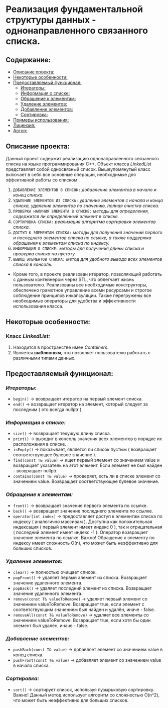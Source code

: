 # Реализация фундаментальной структуры данных - однонаправленного связанного списка.

## Содержание:

- [Описание проекта:](#описание-проекта)
- [Некоторые особенности:](#некоторые-особенности)
- [Предоставляемый функционал:](#предоставляемый-функционал)
  - [Итераторы:](#итераторы)
  - [Информация о списке:](#информация-о-списке)
  - [Обращение к элементам:](#обращение-к-элементам)
  - [Удаление элементов:](#удаление-элементов)
  - [Добавление элементов:](#добавление-элементов)
  - [Сортировка:](#cортировка)
- [Примеры использования:](#примеры-использования)
- [Лицензия:](#лицензия)
- [Автор:](#автор)

## Описание проекта:

Данный проект содержит реализацию однонаправленного связанного списка на языке программирования C++. Объект класса *LinkedList* представляет собой односвязный список. Вышеупомянутый класс включает в себя все основные операции, необходимые для эффективной работы со списком:

1) `ДОБАВЛЕНИЕ ЭЛЕМЕНТОВ В СПИСОК:` *добавление элементов в начало и конец списка.*
2) `УДАЛЕНИЕ ЭЛЕМЕНТОВ ИЗ СПИСКА:` *удаление элементов с начала и конца списка, удаление элементов по значению, полная очистка списка.*
3) `ПРОВЕРКА НАЛИЧИЯ ЭЛЕМЕНТА В СПИСКЕ:` *методы для определения, содержится ли определённый элемент в списке.*
4) `СОРТИРОВКА СПИСКА:` *реализация алгоритма сортировки элементов списка.*
5) `ДОСТУП К ЭЛЕМЕНТАМ СПИСКА:` *методы для получения значений первого и последнего элементов списка по ссылке, а также поддержка обращения к элементам списка по индексу.*
6) `ИНФОРМАЦИЯ О СПИСКЕ:` *методы для получения длины списка и проверка списка на пустоту.*
7) `ВЫВОД ЭЛЕМЕНТОВ СПИСКА:` *метод для удобного вывода всех элементов списка в консоль.*

- Кроме того, в проекте реализован итератор, позволяющий работать с данным контейнером через STL, что облегчает жизнь пользователю. Реализованы все необходимые конструкторы, обеспечено грамотное управление всеми ресурсами и строгое соблюдение принципов инкапсуляции. Также перегружены все необходимые операторы для удобства и эффективности использования класса.

## Некоторые особенности:

### Класс *LinkedList:*
1) Находится в пространстве имен *Containers*.
2) Является **шаблонным**, что позволяет пользователю работать с различными типами данных.

## Предоставляемый функционал:

### *Итераторы:*
- ```begin()``` -> возвращает итератор на первый элемент списка.
- ```end()``` -> возвращает итератор на элемент, который следует за последним ( это всегда nullptr ).

### *Информация о списке:*
- ```size()``` -> возвращает текущую длину списка.
- ```print()``` -> выводит в консоль значения всех элементов в порядке их расположения в списке.
- ```isEmpty()``` -> показывает, является ли список пустым ( возвращает соответствующее булевое значение ).
- ```find(const T& value)``` -> ищет первый элемент со значением value и возвращает указатель на этот элемент. Если элемент не был найден - возвращает nullptr.
- ```contains(const T& value)``` -> проверяет, есть ли в списке элемент со значением value. Возвращает соответствующее булевое значение.

### *Обращение к элементам:*
- ```front()``` -> возвращает значение первого элемента по ссылке.
- ```back()``` -> возвращает значение последнего элемента по ссылке.
- ```operator[int index]``` -> предоставляет доступ к элементам списка по индексу ( аналогично массивам ). Доступна как положительная индексация ( первый элемент имеет индекс 0 ), так и отрицательная ( последний элемент имеет индекс -1 ). Оператор возвращает значение элемента по ссылке. Важно! Обращение к элементу по индексу имеет сложность O(n), что может быть неэффективно для больших списков.

### *Удаление элементов:*
- ```clear()``` -> полностью очищает список.
- ```popFront()``` -> удаляет первый элемент из списка. Возвращает значение удаленного элемента.
- ```popBack()``` -> удаляет последний элемент из списка. Возвращает значение удаленного элемента.
- ```remove(const T& valueToRemove)``` -> удаляет первый элемент со значением valueToRemove. Возвращает true, если элемент с соответствующим значением был найден и удалён, иначе - false.
- ```removeAll(const T& valueToRemove)``` -> удаляет все элементы со значением valueToRemove. Возвращает true, если хотя бы один элемент был удалён, иначе - false.

### *Добавление элементов:*
- ```pushBack(const T& value)``` -> добавляет элемент со значением value в конец списка.
- ```pushFront(const T& value)``` -> добавляет элемент со значением value в начало списка.

### *Сортировка:*
- ```sort()``` -> сортирует список, используя пузырьковую сортировку. Важно! Данный метод использует алгоритм со сложностью O(n^2), что может быть неэффективно для больших списков.
